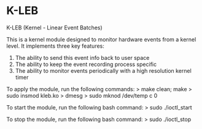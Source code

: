 # K-LEB
K-LEB (Kernel - Linear Event Batches)

This is a kernel module designed to monitor hardware events from a kernel level.
It implements three key features: 
  1) The ability to send this event info back to user space
  2) The ability to keep the event recording process specific
  3) The ability to monitor events periodically with a high resolution kernel timer

To apply the module, run the following commands:
	> make clean; make
	> sudo insmod kleb.ko
	> dmesg
	> sudo mknod /dev/temp c <major number> 0

To start the module, run the following bash command:
	> sudo ./ioctl_start

To stop the module, run the following bash command:
	> sudo ./ioctl_stop


